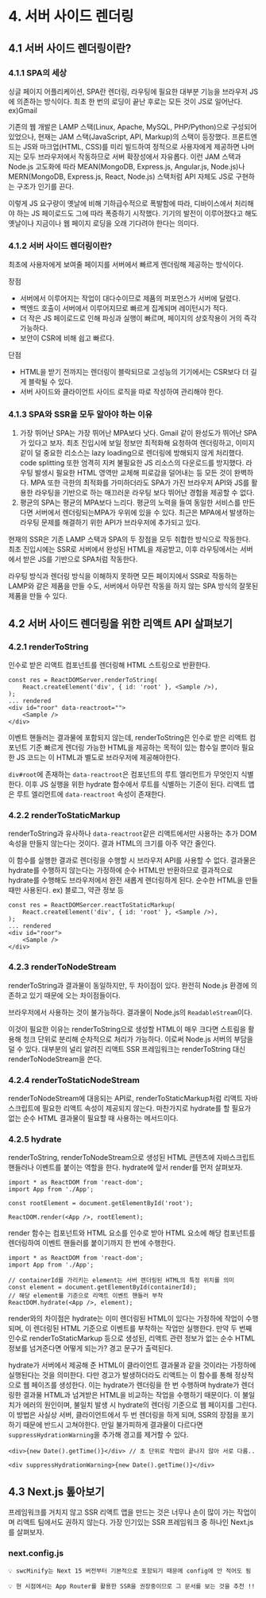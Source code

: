 # 4. 서버 사이드 렌더링

## 4.1 서버 사이드 렌더링이란?

### 4.1.1 SPA의 세상

싱글 페이지 어플리케이션, SPA란 렌더링, 라우팅에 필요한 대부분 기능을 브라우저 JS에 의존하는 방식이다.
최초 한 번의 로딩이 끝난 후로는 모든 것이 JS로 일어난다. ex)Gmail

기존의 웹 개발은 LAMP 스택(Linux, Apache, MySQL, PHP/Python)으로 구성되어 있었으나, 현재는 JAM 스택(JavaScript, API, Markup)의 스택이 등장했다. 프론트엔드는 JS와 마크업(HTML, CSS)를 미리 빌드하여 정적으로 사용자에게 제공하면 나머지는 모두 브라우저에서 작동하므로 서버 확장성에서 자유롭다.
이런 JAM 스택과 Node.js 고도화에 따라 MEAN(MongoDB, Express.js, Angular.js, Node.js)나 MERN(MongoDB, Express.js, React, Node.js) 스택처럼 API 자체도 JS로 구현하는 구조가 인기를 끈다.

이렇게 JS 요구량이 옛날에 비해 기하급수적으로 폭발함에 따라, 디바이스에서 처리해야 하는 JS 페이로드도 그에 따라 폭증하기 시작했다. 기기의 발전이 이루어졌다고 해도 옛날이나 지금이나 웹 페이지 로딩을 오래 기다려야 한다는 의미다.

### 4.1.2 서버 사이드 렌더링이란?

최초에 사용자에게 보여줄 페이지를 서버에서 빠르게 렌더링해 제공하는 방식이다.

장점

- 서버에서 이루어지는 작업이 대다수이므로 제품의 퍼포먼스가 서버에 달렸다.
- 백엔드 호출이 서버에서 이루어지므로 빠르게 집계되며 레이턴시가 적다.
- 더 작은 JS 페이로드로 인해 파싱과 실행이 빠르며, 페이지의 상호작용이 거의 즉각 가능하다.
- 보안이 CSR에 비해 쉽고 빠르다.

단점

- HTML을 받기 전까지는 렌더링이 블락되므로 고성능의 기기에서는 CSR보다 더 길게 블락될 수 있다.
- 서버 사이드와 클라이언트 사이드 로직을 따로 작성하여 관리해야 한다.

### 4.1.3 SPA와 SSR을 모두 알아야 하는 이유

1. 가장 뛰어난 SPA는 가장 뛰어난 MPA보다 낫다. Gmail 같이 완성도가 뛰어난 SPA가 있다고 보자. 최초 진입시에 보일 정보만 최적화해 요청하여 렌더링하고, 이미지같이 덜 중요한 리소스는 lazy loading으로 렌더링에 방해되지 않게 처리했다. code splitting 또한 엄격히 지켜 불필요한 JS 리소스의 다운로드를 방지했다.
   라우팅 발생시 필요한 HTML 영역만 교체해 피로감을 덜어내는 등 모든 것이 완벽하다.
   MPA 또한 극한의 최적화를 가미하더라도 SPA가 가진 브라우저 API와 JS를 활용한 라우팅을 기반으로 하는 매끄러운 라우팅 보다 뛰어난 경험을 제공할 수 없다.
2. 평균의 SPA는 평균의 MPA보다 느리다. 평균의 노력을 들여 동일한 서비스를 만든다면 서버에서 렌더링되는MPA가 우위에 있을 수 있다. 최근은 MPA에서 발생하는 라우팅 문제를 해결하기 위한 API가 브라우저에 추가되고 있다.

현재의 SSR은 기존 LAMP 스택과 SPA의 두 장점을 모두 취합한 방식으로 작동한다. 최초 진입시에는 SSR로 서버에서 완성된 HTML을 제공받고, 이후 라우팅에서는 서버에서 받은 JS를 기반으로 SPA처럼 작동한다.

라우팅 방식과 렌더링 방식을 이해하지 못하면 모든 페이지에서 SSR로 작동하는 LAMP와 같은 제품을 만들 수도, 서버에서 아무런 작동을 하지 않는 SPA 방식의 잘못된 제품을 만들 수 있다.

## 4.2 서버 사이드 렌더링을 위한 리액트 API 살펴보기

### 4.2.1 renderToString

인수로 받은 리액트 컴포넌트를 렌더링해 HTML 스트링으로 반환한다.

```tsx
const res = ReactDOMServer.renderToString(
	React.createElement('div', { id: 'root' }, <Sample />),
);
... rendered
<div id="roor" data-reactroot="">
	<Sample />
</div>
```

이벤트 핸들러는 결과물에 포함되지 않는데, renderToString은 인수로 받은 리액트 컴포넌트 기준 빠르게 렌더링 가능한 HTML을 제공하는 목적이 있는 함수일 뿐이라 필요한 JS 코드는 이 HTML과 별도로 브라우저에 제공해야한다.

`div#root`에 존재하는 `data-reactroot`은 컴포넌트의 루트 엘리먼트가 무엇인지 식별한다. 이후 JS 실행을 위한 hydrate 함수에서 루트를 식별하는 기준이 된다. 리액트 앱은 루트 엘리먼트에 `data-reactroot` 속성이 존재한다.

### 4.2.2 renderToStaticMarkup

renderToString과 유사하나 `data-reactroot`같은 리액트에서만 사용하는 추가 DOM 속성을 만들지 않는다는 것이다. 결과 HTML의 크기를 아주 약간 줄인다.

이 함수를 실행한 결과로 렌더링을 수행할 시 브라우저 API를 사용할 수 없다. 결과물은 hydrate를 수행하지 않는다는 가정하에 순수 HTML만 반환하므로 결과적으로 hydrate를 수행해도 브라우저에서 완전 새롭게 렌더링하게 된다. 순수한 HTML을 만들 때만 사용된다. ex) 블로그, 약관 정보 등

```tsx
const res = ReactDOMSercer.reactToStaticMarkup(
	React.createElement('div', { id: 'root' }, <Sample />),
);
... rendered
<div id="roor">
	<Sample />
</div>
```

### 4.2.3 renderToNodeStream

renderToString과 결과물이 동일하지만, 두 차이점이 있다. 완전히 Node.js 환경에 의존하고 있기 때문에 오는 차이점들이다.

브라우저에서 사용하는 것이 불가능하다.
결과물이 Node.js의 `ReadableStream`이다.

이것이 필요한 이유는 renderToString으로 생성할 HTML이 매우 크다면 스트림을 활용해 청크 단위로 분리해 순차적으로 처리가 가능하다. 이로써 Node.js 서버의 부담을 덜 수 있다. 대부분의 널리 알려진 리액트 SSR 프레임워크는 renderToString 대신 renderToNodeStream을 쓴다.

### 4.2.4 renderToStaticNodeStream

renderToNodeStream에 대응되는 API로, renderToStaticMarkup처럼 리액트 자바스크립트에 필요한 리액트 속성이 제공되지 않는다. 마찬가지로 hydrate를 할 필요가 없는 순수 HTML 결과물이 필요할 때 사용하는 메서드이다.

### 4.2.5 hydrate

renderToString, renderToNodeStream으로 생성된 HTML 콘텐츠에 자바스크립트 핸들러나 이벤트를 붙이는 역할을 한다. hydrate에 앞서 render를 먼저 살펴보자.

```tsx
import * as ReactDOM from 'react-dom';
import App from './App';

const rootElement = document.getElementById('root');

ReactDOM.render(<App />, rootElement);
```

render 함수는 컴포넌트와 HTML 요소를 인수로 받아 HTML 요소에 해당 컴포넌트를 렌더링하여 이벤트 핸들러를 붙이기까지 한 번에 수행한다.

```tsx
import * as ReactDOM from 'react-dom';
import App from './App';

// containerId를 가리키는 element는 서버 렌더링된 HTML의 특정 위치를 의미
const element = document.getElementById(containerId);
// 해당 element를 기준으로 리액트 이벤트 핸들러 부착
ReactDOM.hydrate(<App />, element);
```

render와의 차이점은 hydrate는 이미 렌더링된 HTML이 있다는 가정하에 작업이 수행되며, 이 렌더링된 HTML 기준으로 이벤트를 부착하는 작업만 실행한다. 만약 두 번째 인수로 renderToStaticMarkup 등으로 생성된, 리액트 관련 정보가 없는 순수 HTML 정보를 넘겨준다면 어떻게 되는가? 경고 문구가 출력된다.

hydrate가 서버에서 제공해 준 HTML이 클라이언트 결과물과 같을 것이라는 가정하에 실행된다는 것을 의미한다. 다만 경고가 발생하더라도 리액트는 이 함수를 통해 정상적으로 웹 페이즈를 생성한다. 이는 hydrate가 렌더링을 한 번 수행하며 hydrate가 렌더링한 결과물 HTML과 넘겨받은 HTML을 비교하는 작업을 수행하기 때문이다. 이 불일치가 에러의 원인이며, 불일치 발생 시 hydrate의 렌더링 기준으로 웹 페이지를 그린다.
이 방법은 사실상 서버, 클라이언트에서 두 번 렌더링을 하게 되며, SSR의 장점을 포기하기 때문에 반드시 고쳐야한다. 만일 불가피하게 결과물이 다르다면 `suppressHydrationWarning`을 추가해 경고를 제거할 수 있다.

```tsx
<div>{new Date().getTime()}</div> // 초 단위로 작업이 끝나지 않아 서로 다름..

<div suppressHydrationWarning>{new Date().getTime()}</div>
```

## 4.3 Next.js 톺아보기

프레임워크를 거치지 않고 SSR 리액트 앱을 만드는 것은 너무나 손이 많이 가는 작업이며 리액트 팀에서도 권하지 않는다. 가장 인기있는 SSR 프레임워크 중 하나인 Next.js를 살펴보자.

### next.config.js

<aside>

    💡 swcMinify는 Next 15 버전부터 기본적으로 포함되기 때문에 config에 안 적어도 됨

</aside>

<aside>

    💡 현 시점에서는 App Router를 활용한 SSR을 권장중이므로 그 문서를 보는 것을 추천 !!

</aside>
